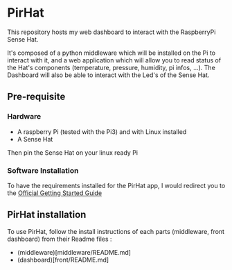 # PirHat
This repository hosts my web dashboard to interact with the RaspberryPi Sense Hat.

It's composed of a python middleware which will be installed on the Pi to interact with it, and a web application which will allow you to read status of the Hat's components (temperature, pressure, humidity, pi infos, ...).
The Dashboard will also be able to interact with the Led's of the Sense Hat.


## Pre-requisite
### Hardware
* A raspberry Pi (tested with the Pi3) and with Linux installed
* A Sense Hat
 
Then pin the Sense Hat on your linux ready Pi

### Software Installation
To have the requirements installed for the PirHat app, I would redirect you to the [Official Getting Started Guide](https://www.raspberrypi.org/learning/getting-started-with-the-sense-hat/requirements/software/)

## PirHat installation
To use PirHat, follow the install instructions of each parts (middleware, front dashboard) from their Readme files :
* (middleware)[middleware/README.md]
* (dashboard)[front/README.md]

